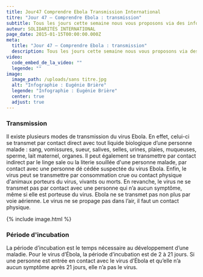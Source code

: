 ```yaml
---
title: Jour47 Comprendre Ebola Transmission International
titre: "Jour 47 – Comprendre Ebola : transmission"
subtitle: Tous les jours cette semaine nous vous proposons via des infographies de mieux comprendre le virus Ebola...
auteur: SOLIDARITÉS INTERNATIONAL
page_date: 2015-01-15T00:00:00.000Z
meta:
  title: "Jour 47 – Comprendre Ebola : transmission"
  description: Tous les jours cette semaine nous vous proposons via des infographies de mieux comprendre le virus Ebola...
video:
  code_embed_de_la_video: ""
  legende: ""
image:
  image_path: /uploads/sans titre.jpg
  alt: "Infographie : Eugénie Brière"
  legende: "Infographie : Eugénie Brière"
  center: true
  adjust: true
---
```

### Transmission

Il existe plusieurs modes de transmission du virus Ebola. En effet, celui-ci se transmet par contact direct avec tout liquide biologique d’une personne malade : sang, vomissures, sueur, salives, selles, urines, plaies, muqueuses, sperme, lait maternel, organes. Il peut &eacute;galement se transmettre par contact indirect par le linge sale ou la literie souill&eacute;e d'une personne malade, par contact avec une personne d&eacute; c&eacute;d&eacute;e suspect&eacute;e du virus Ebola. Enfin, le virus peut se transmettre par consommation crue ou contact physique d'animaux porteurs du virus, vivants ou morts. En revanche, le virus ne se transmet pas par contact avec une personne qui n’a aucun sympt&ocirc;me, m&ecirc;me si elle est porteuse du virus. Ebola ne se transmet pas non plus par voie a&eacute;rienne. Le virus ne se propage pas dans l’air, il faut un contact physique.

{% include image.html %}

### P&eacute;riode d'incubation

La p&eacute;riode d’incubation est le temps n&eacute;cessaire au d&eacute;veloppement d’une maladie. Pour le virus d’&Eacute;bola, la p&eacute;riode d’incubation est de 2 &agrave; 21 jours. Si une personne est entr&eacute;e en contact avec le virus d’&Eacute;bola et qu’elle n’a aucun sympt&ocirc;me apr&egrave;s 21 jours, elle n’a pas le virus.